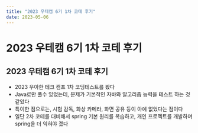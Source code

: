 ```yaml
---
title: "2023 우테캠 6기 1차 코테 후기"
date: 2023-05-06
---
```


# 2023 우테캠 6기 1차 코테 후기

## 2023 우테캠 6기 1차 코테 후기

- 2023 우아한 테크 캠프 1차 코딩테스트를 봤다
- Java로만 풀수 있었는데, 문제가 기본적인 자바와 알고리즘 능력을 테스트 하는 것 같았다
- 특이한 점으로는, 시험 감독, 화상 카메라, 화면 공유 등이 아예 없었다는 점이다
- 일단 2차 코테를 대비해서 spring 기본 원리를 복습하고, 개인 프로젝트를 개발하며 spring을 더 익혀야 겠다
